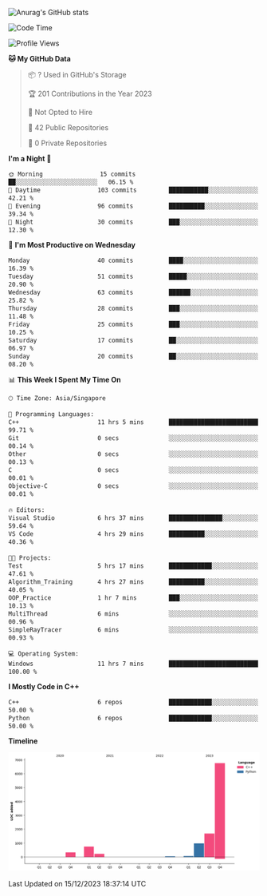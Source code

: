 ![Anurag's GitHub stats](https://github-readme-stats.vercel.app/api?username=OnePointFive99&show_icons=true&theme=transparent)

<!--START_SECTION:waka-->
![Code Time](http://img.shields.io/badge/Code%20Time-65%20hrs%2041%20mins-blue)

![Profile Views](http://img.shields.io/badge/Profile%20Views-8-blue)

**🐱 My GitHub Data** 

> 📦 ? Used in GitHub's Storage 
 > 
> 🏆 201 Contributions in the Year 2023
 > 
> 🚫 Not Opted to Hire
 > 
> 📜 42 Public Repositories 
 > 
> 🔑 0 Private Repositories 
 > 
**I'm a Night 🦉** 

```text
🌞 Morning                15 commits          ██░░░░░░░░░░░░░░░░░░░░░░░   06.15 % 
🌆 Daytime                103 commits         ███████████░░░░░░░░░░░░░░   42.21 % 
🌃 Evening                96 commits          ██████████░░░░░░░░░░░░░░░   39.34 % 
🌙 Night                  30 commits          ███░░░░░░░░░░░░░░░░░░░░░░   12.30 % 
```
📅 **I'm Most Productive on Wednesday** 

```text
Monday                   40 commits          ████░░░░░░░░░░░░░░░░░░░░░   16.39 % 
Tuesday                  51 commits          █████░░░░░░░░░░░░░░░░░░░░   20.90 % 
Wednesday                63 commits          ██████░░░░░░░░░░░░░░░░░░░   25.82 % 
Thursday                 28 commits          ███░░░░░░░░░░░░░░░░░░░░░░   11.48 % 
Friday                   25 commits          ███░░░░░░░░░░░░░░░░░░░░░░   10.25 % 
Saturday                 17 commits          ██░░░░░░░░░░░░░░░░░░░░░░░   06.97 % 
Sunday                   20 commits          ██░░░░░░░░░░░░░░░░░░░░░░░   08.20 % 
```


📊 **This Week I Spent My Time On** 

```text
🕑︎ Time Zone: Asia/Singapore

💬 Programming Languages: 
C++                      11 hrs 5 mins       █████████████████████████   99.71 % 
Git                      0 secs              ░░░░░░░░░░░░░░░░░░░░░░░░░   00.14 % 
Other                    0 secs              ░░░░░░░░░░░░░░░░░░░░░░░░░   00.13 % 
C                        0 secs              ░░░░░░░░░░░░░░░░░░░░░░░░░   00.01 % 
Objective-C              0 secs              ░░░░░░░░░░░░░░░░░░░░░░░░░   00.01 % 

🔥 Editors: 
Visual Studio            6 hrs 37 mins       ███████████████░░░░░░░░░░   59.64 % 
VS Code                  4 hrs 29 mins       ██████████░░░░░░░░░░░░░░░   40.36 % 

🐱‍💻 Projects: 
Test                     5 hrs 17 mins       ████████████░░░░░░░░░░░░░   47.61 % 
Algorithm_Training       4 hrs 27 mins       ██████████░░░░░░░░░░░░░░░   40.05 % 
OOP_Practice             1 hr 7 mins         ███░░░░░░░░░░░░░░░░░░░░░░   10.13 % 
MultiThread              6 mins              ░░░░░░░░░░░░░░░░░░░░░░░░░   00.96 % 
SimpleRayTracer          6 mins              ░░░░░░░░░░░░░░░░░░░░░░░░░   00.93 % 

💻 Operating System: 
Windows                  11 hrs 7 mins       █████████████████████████   100.00 % 
```

**I Mostly Code in C++** 

```text
C++                      6 repos             ████████████░░░░░░░░░░░░░   50.00 % 
Python                   6 repos             ████████████░░░░░░░░░░░░░   50.00 % 
```



**Timeline**

![Lines of Code chart](https://raw.githubusercontent.com/OnePointFive99/OnePointFive99/main/assets/bar_graph.png)


 Last Updated on 15/12/2023 18:37:14 UTC
<!--END_SECTION:waka-->

  
